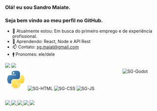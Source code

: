 ### Olá! eu sou Sandro Maiate.
###    Seja bem vindo ao meu perfil no GitHub.


- 🔭 Atualmente estou: Em busca do primeiro emprego e de experiência profissional.
- 📝 Aprendendo: React, Node e API Rest
- 📫 Contato: sg.maiat@gmail.com
- 🚹 Pronomes: ele/dele

<div>
  <a href="https://www.twitch.tv/maiate"></a>
  <img height="150em" src= "https://github-readme-stats.vercel.app/api?username=sgmaiate&show_icons=true&theme=radical"/>
  <img heigh="250em" src="https://github-readme-stats.vercel.app/api/top-langs/?username=sgmaiate&layout=compact&langs+count=16&theme=radical"/>  
</div>
  
<div>
  <img alt="SG-Python" height="70" width="70" src="https://raw.githubusercontent.com/devicons/devicon/master/icons/python/python-original.svg">
  <img alt="SG-HTML" height="70" width="70" src="https://cdn.jsdelivr.net/gh/devicons/devicon/icons/html5/html5-original-wordmark.svg">
  <img alt="SG-CSS" heigt="70" width="70" src="https://cdn.jsdelivr.net/gh/devicons/devicon/icons/css3/css3-original-wordmark.svg">
  <img alt="SG-JS" heigt="70" width="70" src="https://cdn.jsdelivr.net/gh/devicons/devicon/icons/javascript/javascript-original.svg" />
  <img align="right" alt="SG-Godot" height="120" width="120" src="https://cdn.discordapp.com/attachments/795499893166833694/882682804033441872/godot-no.gif">   
</div>

##                                

<div>
  <a href = "https://web.facebook.com/sandro.maiate.33/"><img src="https://img.shields.io/badge/Facebook-1877F2?style=for-the-badge&logo=facebook&logoColor=white">
  <a href = "https://www.instagram.com/sgmaiate/"><img src="https://img.shields.io/badge/Instagram-E4405F?style=for-the-badge&logo=instagram&logoColor=white">
  <a href = "https://twitter.com/sgmaiate"><img src="https://img.shields.io/badge/Twitter-1DA1F2?style=for-the-badge&logo=twitter&logoColor=white">
  <a href = "https://www.twitch.tv/maiate"><img src="https://img.shields.io/badge/Twitch-9146FF?style=for-the-badge&logo=twitch&logoColor=white">
  <a href = "https://discord.gg/yWdQYVB7KJ"><img src="https://img.shields.io/badge/Discord-7289DA?style=for-the-badge&logo=discord&logoColor=white" target="_blank">
</div>
